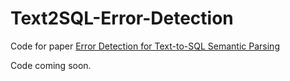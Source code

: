 # Text2SQL-Error-Detection
Code for paper [Error Detection for Text-to-SQL Semantic Parsing](https://arxiv.org/abs/2305.13683)

Code coming soon.
